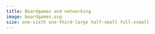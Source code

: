 ```yaml
---
title: Boardgames and networking
image: boardgames.svg
size: one-sixth one-third-large half-small full-xsmall
---
```


